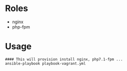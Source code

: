 # Roles
* nginx
* php-fpm

# Usage
```
#### This will provision install nginx, php7.1-fpm ...
ansible-playbook playbook-vagrant.yml
```

